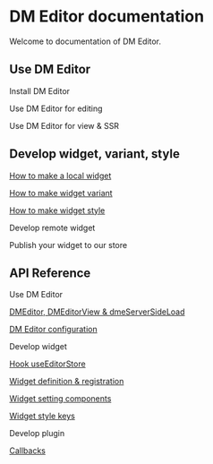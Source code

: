 # DM Editor documentation

Welcome to documentation of DM Editor.


Use DM Editor
-------
Install DM Editor

Use DM Editor for editing

Use DM Editor for view & SSR

Develop widget, variant, style
-------
[How to make a local widget](./tutorial/how-to-make-widget.md)

[How to make widget variant](./tutorial/how-to-make-a-widget-variant.md)

[How to make widget style](./tutorial/How-to-make-a-widget-style.md)

Develop remote widget

Publish your widget to our store

API Reference
--------
Use DM Editor

[DMEditor, DMEditorView & dmeServerSideLoad](./reference/dmeditor.md)

[DM Editor configuration](./reference/configuration.md)

Develop widget

[Hook useEditorStore](./tutorial/useEditorStore.md)

[Widget definition & registration](./reference/widget.md)

[Widget setting components](./reference/setting-components.md)

[Widget style keys](./reference/widget-style-keys.md)


Develop plugin

[Callbacks](./reference/callbacks.md)

